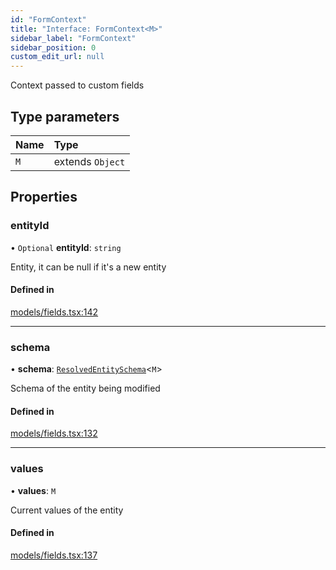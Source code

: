 ```yaml
---
id: "FormContext"
title: "Interface: FormContext<M>"
sidebar_label: "FormContext"
sidebar_position: 0
custom_edit_url: null
---
```


Context passed to custom fields

## Type parameters

| Name | Type |
| :------ | :------ |
| `M` | extends `Object` |

## Properties

### entityId

• `Optional` **entityId**: `string`

Entity, it can be null if it's a new entity

#### Defined in

[models/fields.tsx:142](https://github.com/Camberi/firecms/blob/2d60fba/src/models/fields.tsx#L142)

___

### schema

• **schema**: [`ResolvedEntitySchema`](../types/ResolvedEntitySchema)<`M`\>

Schema of the entity being modified

#### Defined in

[models/fields.tsx:132](https://github.com/Camberi/firecms/blob/2d60fba/src/models/fields.tsx#L132)

___

### values

• **values**: `M`

Current values of the entity

#### Defined in

[models/fields.tsx:137](https://github.com/Camberi/firecms/blob/2d60fba/src/models/fields.tsx#L137)
